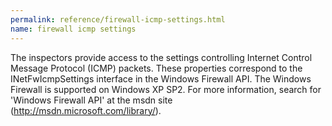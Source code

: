 ```yaml
---
permalink: reference/firewall-icmp-settings.html
name: firewall icmp settings
---
```


The <firewall icmp settings> inspectors provide access to the settings controlling Internet Control Message Protocol (ICMP) packets. These properties correspond to the INetFwIcmpSettings interface in the Windows Firewall API. The Windows Firewall is supported on Windows XP SP2. For more information, search for 'Windows Firewall API' at the msdn site (http://msdn.microsoft.com/library/).